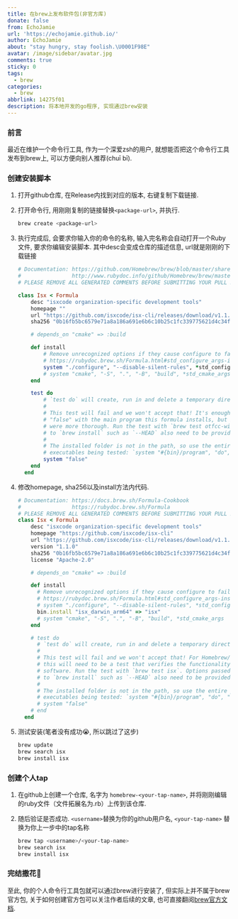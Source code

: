 ```yaml
---
title: 在brew上发布软件包(非官方库)
donate: false
from: EchoJamie
url: 'https://echojamie.github.io/'
author: EchoJamie
about: "stay hungry, stay foolish.\U0001F98E"
avatar: /image/sidebar/avatar.jpg
comments: true
sticky: 0
tags:
  - brew
categories:
  - brew
abbrlink: 14275f01
description: 将本地开发的go程序, 实现通过brew安装
---
```


### 前言
最近在维护一个命令行工具, 作为一个深爱zsh的用户, 就想能否把这个命令行工具发布到brew上, 可以方便向别人推荐(chuī bī). 

### 创建安装脚本

1. 打开github仓库, 在Release内找到对应的版本, 右键复制下载链接. 

2. 打开命令行, 用刚刚复制的链接替换`<package-url>`, 并执行.
    ```bash
    brew create <package-url>
    ```

3. 执行完成后, 会要求你输入你的命令的名称, 输入完名称会自动打开一个Ruby文件, 要求你编辑安装脚本. 其中desc会变成仓库的描述信息, url就是刚刚的下载链接

    ```ruby
    # Documentation: https://github.com/Homebrew/brew/blob/master/share/doc/homebrew/Formula-Cookbook.md
    #                http://www.rubydoc.info/github/Homebrew/brew/master/Formula
    # PLEASE REMOVE ALL GENERATED COMMENTS BEFORE SUBMITTING YOUR PULL REQUEST!

    class Isx < Formula
        desc "isxcode organization-specific development tools"
        homepage ""
        url "https://github.com/isxcode/isx-cli/releases/download/v1.1.0/isx_darwin_arm64"
        sha256 "0b16fb5bc6579e71a8a186a691e6b6c10b25c1fc339775621d4c34f4e340a1de"

        # depends_on "cmake" => :build

        def install
            # Remove unrecognized options if they cause configure to fail
            # https://rubydoc.brew.sh/Formula.html#std_configure_args-instance_method
            system "./configure", "--disable-silent-rules", *std_configure_args
            # system "cmake", "-S", ".", "-B", "build", *std_cmake_args
        end

        test do
            # `test do` will create, run in and delete a temporary directory.
            #
            # This test will fail and we won't accept that! It's enough to just replace
            # "false" with the main program this formula installs, but it'd be nice if you
            # were more thorough. Run the test with `brew test otfcc-win32`. Options passed
            # to `brew install` such as `--HEAD` also need to be provided to `brew test`.
            #
            # The installed folder is not in the path, so use the entire path to any
            # executables being tested: `system "#{bin}/program", "do", "something"`.
            system "false"
        end
      end
    ```

4. 修改homepage, sha256以及install方法内代码.
    ```ruby
    # Documentation: https://docs.brew.sh/Formula-Cookbook
    #                https://rubydoc.brew.sh/Formula
    # PLEASE REMOVE ALL GENERATED COMMENTS BEFORE SUBMITTING YOUR PULL REQUEST!
    class Isx < Formula
        desc "isxcode organization-specific development tools"
        homepage "https://github.com/isxcode/isx-cli"
        url "https://github.com/isxcode/isx-cli/releases/download/v1.1.0/isx_darwin_arm64"
        version "1.1.0"
        sha256 "0b16fb5bc6579e71a8a186a691e6b6c10b25c1fc339775621d4c34f4e340a1de"
        license "Apache-2.0"
    
        # depends_on "cmake" => :build
    
        def install
          # Remove unrecognized options if they cause configure to fail
          # https://rubydoc.brew.sh/Formula.html#std_configure_args-instance_method
          # system "./configure", "--disable-silent-rules", *std_configure_args
          bin.install "isx_darwin_arm64" => "isx"
          # system "cmake", "-S", ".", "-B", "build", *std_cmake_args
        end
    
        # test do
          # `test do` will create, run in and delete a temporary directory.
          #
          # This test will fail and we won't accept that! For Homebrew/homebrew-core
          # this will need to be a test that verifies the functionality of the
          # software. Run the test with `brew test isx`. Options passed
          # to `brew install` such as `--HEAD` also need to be provided to `brew test`.
          #
          # The installed folder is not in the path, so use the entire path to any
          # executables being tested: `system "#{bin}/program", "do", "something"`.
          # system "false"
        # end
      end
    ```

5. 测试安装(笔者没有成功😭, 所以跳过了这步)

    ```bash
    brew update
    brew search isx
    brew install isx
    ```

### 创建个人tap
1. 在github上创建一个仓库, 名字为 `homebrew-<your-tap-name>`, 并将刚刚编辑的ruby文件（文件拓展名为.rb）上传到该仓库.

2. 随后验证是否成功. `<username>`替换为你的github用户名, `<your-tap-name>` 替换为你上一步中的tap名称
    ```bash
    brew tap <username>/<your-tap-name>
    brew search isx
    brew install isx
    ```

### 完结撒花🎉

至此, 你的个人命令行工具包就可以通过brew进行安装了, 但实际上并不属于brew官方包, 关于如何创建官方包可以关注作者后续的文章, 也可直接翻阅[brew官方文档](https://docs.brew.sh/Formula-Cookbook). 